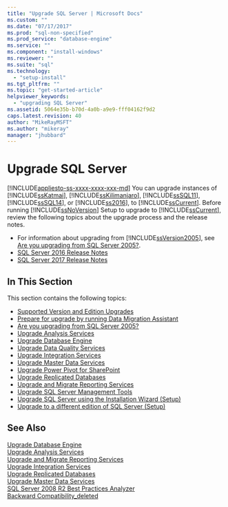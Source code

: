```yaml
---
title: "Upgrade SQL Server | Microsoft Docs"
ms.custom: ""
ms.date: "07/17/2017"
ms.prod: "sql-non-specified"
ms.prod_service: "database-engine"
ms.service: ""
ms.component: "install-windows"
ms.reviewer: ""
ms.suite: "sql"
ms.technology: 
  - "setup-install"
ms.tgt_pltfrm: ""
ms.topic: "get-started-article"
helpviewer_keywords: 
  - "upgrading SQL Server"
ms.assetid: 5064e35b-b70d-4a0b-a9e9-fff04162f9d2
caps.latest.revision: 40
author: "MikeRayMSFT"
ms.author: "mikeray"
manager: "jhubbard"
---
```

# Upgrade SQL Server
[!INCLUDE[appliesto-ss-xxxx-xxxx-xxx-md](../../includes/appliesto-ss-xxxx-xxxx-xxx-md.md)]
 You can upgrade instances of [!INCLUDE[ssKatmai](../../includes/sskatmai-md.md)], [!INCLUDE[ssKilimanjaro](../../includes/sskilimanjaro-md.md)], [!INCLUDE[ssSQL11](../../includes/sssql11-md.md)], [!INCLUDE[ssSQL14](../../includes/sssql14-md.md)], or [!INCLUDE[ss2016](../../includes/sssql15-md.md)], to [!INCLUDE[ssCurrent](../../includes/sscurrent-md.md)]. Before running [!INCLUDE[ssNoVersion](../../includes/ssnoversion-md.md)] Setup to upgrade to [!INCLUDE[ssCurrent](../../includes/sscurrent-md.md)], review the following topics about the upgrade process and the release notes.  
  
   - For information about upgrading from [!INCLUDE[ssVersion2005](../../includes/ssversion2005-md.md)], see [Are you upgrading from SQL Server 2005?](../../database-engine/install-windows/are-you-upgrading-from-sql-server-2005.md).  
   - [SQL Server 2016 Release Notes](../../sql-server/sql-server-2016-release-notes.md) 
   - [SQL Server 2017 Release Notes](../../sql-server/sql-server-2017-release-notes.md) 
  
## In This Section  
This section contains the following topics:  
  
-   [Supported Version and Edition Upgrades](../../database-engine/install-windows/supported-version-and-edition-upgrades.md)  
-   [Prepare for upgrade by running Data Migration Assistant](../../database-engine/install-windows/prepare-for-upgrade-by-running-data-migration-assistant.md)  
-   [Are you upgrading from SQL Server 2005?](../../database-engine/install-windows/are-you-upgrading-from-sql-server-2005.md)  
-   [Upgrade Analysis Services](../../database-engine/install-windows/upgrade-analysis-services.md)  
-   [Upgrade Database Engine](../../database-engine/install-windows/upgrade-database-engine.md)  
-   [Upgrade Data Quality Services](../../database-engine/install-windows/upgrade-data-quality-services.md)  
-   [Upgrade Integration Services](../../integration-services/install-windows/upgrade-integration-services.md)  
-   [Upgrade Master Data Services](../../database-engine/install-windows/upgrade-master-data-services.md)  
-   [Upgrade Power Pivot for SharePoint](../../database-engine/install-windows/upgrade-power-pivot-for-sharepoint.md)  
-   [Upgrade Replicated Databases](../../database-engine/install-windows/upgrade-replicated-databases.md)  
-   [Upgrade and Migrate Reporting Services](../../reporting-services/install-windows/upgrade-and-migrate-reporting-services.md)  
-   [Upgrade SQL Server Management Tools](../../database-engine/install-windows/upgrade-sql-server-management-tools.md)  
-   [Upgrade SQL Server using the Installation Wizard &#40;Setup&#41;](../../database-engine/install-windows/upgrade-sql-server-using-the-installation-wizard-setup.md)  
-   [Upgrade to a different edition of SQL Server &#40;Setup&#41;](../../database-engine/install-windows/upgrade-to-a-different-edition-of-sql-server-setup.md)  
  
## See Also  
 [Upgrade Database Engine](../../database-engine/install-windows/upgrade-database-engine.md)   
 [Upgrade Analysis Services](../../database-engine/install-windows/upgrade-analysis-services.md)   
 [Upgrade and Migrate Reporting Services](../../reporting-services/install-windows/upgrade-and-migrate-reporting-services.md)   
 [Upgrade Integration Services](../../integration-services/install-windows/upgrade-integration-services.md)   
 [Upgrade Replicated Databases](../../database-engine/install-windows/upgrade-replicated-databases.md)   
 [Upgrade Master Data Services](../../database-engine/install-windows/upgrade-master-data-services.md)   
 [SQL Server 2008 R2 Best Practices Analyzer](http://go.microsoft.com/fwlink/?LinkId=197135)   
 [Backward Compatibility_deleted](http://msdn.microsoft.com/library/15d9117e-e2fa-4985-99ea-66a117c1e9fd)  
  
  

